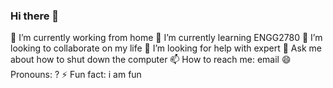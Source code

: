 ### Hi there 👋

🔭 I’m currently working from home
🌱 I’m currently learning ENGG2780
👯 I’m looking to collaborate on my life
🤔 I’m looking for help with expert
💬 Ask me about how to shut down the computer
📫 How to reach me: email
😄 Pronouns: ?
⚡ Fun fact: i am fun
<!--
**cwpau0/cwpau0** is a ✨ _special_ ✨ repository because its `README.md` (this file) appears on your GitHub profile.

Here are some ideas to get you started:

- 🔭 I’m currently working from home
- 🌱 I’m currently learning ENGG2780
- 👯 I’m looking to collaborate on my life
- 🤔 I’m looking for help with expert
- 💬 Ask me about how to shut down the computer
- 📫 How to reach me: email
- 😄 Pronouns: ?
- ⚡ Fun fact: i am fun
-->
